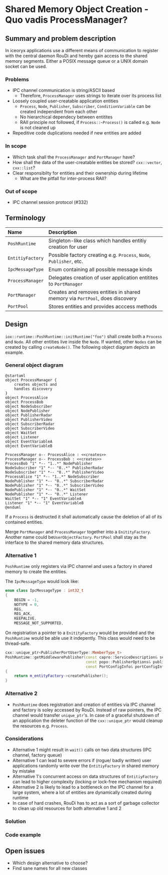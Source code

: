 # Shared Memory Object Creation - Quo vadis ProcessManager?

## Summary and problem description

In iceoryx applications use a different means of communication to register with the central daemon RouDi and hereby gain access to the shared memory segments. Either a POSIX message queue or a UNIX domain socket can be used.

### Problems

* IPC channel communication is string/ASCII based
  * Therefore, `ProcessManager` uses strings to iterate over its process list
* Loosely coupled user-creatable application entities
  * `Process`, `Node`, `Publisher`, `Subscriber`, `ConditionVariable` can be created independent from each other
  * No hierarchical dependecy between entitites
  * RAII principle not followed, if `Process::~Process()` is called e.g. `Node` is not cleaned up
* Repeditive code duplications needed if new entities are added

### In scope

* Which task shall the `ProcessManager` and `PortManager` have?
* How shall the data of the user-creatable entities be stored? `cxx::vector`, `cxx::list`?
* Clear responsibilty for entities and their ownership during lifetime
  * What are the pitfall for inter-process RAII?

### Out of scope

* IPC channel session protocol (#332)

## Terminology

| Name              | Description                                                                          |
| :---------------- | :----------------------------------------------------------------------------------- |
| `PoshRuntime`     | Singleton-like class which handles entitiy creation for user                         |
| `EntitiyFactory`  | Possible factory creating e.g. `Process`, `Node`, `Publisher`, etc.                  |
| `IpcMessageType`  | Enum containing all possible message kinds                                           |
| `ProcessManager`  | Delegates creation of user application entitites to `PortManager`                    |
| `PortManager`     | Creates and removes entities in shared memory via `PortPool`, does discovery         |
| `PortPool`        | Stores entities and provides acccess methods                                         |

## Design

`iox::runtime::PoshRuntime::initRuntime("foo")` shall create both a `Process` and `Node`. All other entities
live inside the `Node`. If wanted, other `Nodes` can be created by calling `createNode()`. The following object
diagram depicts an example.

### General object diagram

```puml
@startuml
object ProcessManager {
    creates objects and
    handles discovery
}
object ProcessAlice
object ProcessBob
object NodeSubscriber
object NodePublisher
object PublisherRadar
object PublisherVideo
object SubscriberRadar
object SubscriberVideo
object WaitSet
object Listener
object EventVariableA
object EventVariableB

ProcessManager o-- ProcessAlice : <<creates>>
ProcessManager o-- ProcessBob : <<creates>>
ProcessBob "1" *-- "1..*" NodePublisher
NodeSubscriber "1" *-- "0..*" PublisherRadar
NodeSubscriber "1" *-- "0..*" PublisherVideo
ProcessAlice "1" *-- "1..*" NodeSubscriber
NodePublisher "1" *-- "0..*" SubscriberRadar
NodePublisher "1" *-- "0..*" SubscriberVideo
NodePublisher "1" *-- "0..*" WaitSet
NodePublisher "1" *-- "0..*" Listener
WaitSet "1" *-- "1" EventVariableA
Listener "1" *-- "1" EventVariableB
@enduml
```

If a `Process` is destructed it shall automatically cause the deletion of all of its contained entities.

Merge `PortManager` and `ProcessManager` together into a `EnitityFactory`. Another name could be`UserObjectFactory`. `PortPool` shall stay as the interface to the shared memory data structures.

### Alternative 1

`PoshRuntime` only registers via IPC channel and uses a factory in shared memory to create the entities.

The `IpcMessageType` would look like:
```cpp
enum class IpcMessageType : int32_t
{
    BEGIN = -1,
    NOTYPE = 0,
    REG,
    REG_ACK,
    KEEPALIVE,
    MESSAGE_NOT_SUPPORTED,
```

On registriation a pointer to a `EnitityFactory` would be provided and the `PoshRuntime` would be able use it indepently. This class would need to be thread-safe.

```cpp
cxx::unique_ptr<PublisherPortUserType::MemberType_t>
PoshRuntime::getMiddlewarePublisher(const capro::ServiceDescription& service,
                                    const popo::PublisherOptions& publisherOptions = popo::PublisherOptions(),
                                    const PortConfigInfo& portConfigInfo = PortConfigInfo()) noexcept
{
    return m_entityFactory->createPublisher();
}
```

### Alternative 2

* `PoshRuntime` does registration and creation of entities via IPC channel and factory is soley accessed by RouDi. Instead of raw pointers, the IPC channel would transfer `unique_ptr`'s. In case of a graceful shutdown of an application the deleter function of the `cxx::unique_ptr` would cleanup the resources e.g. `Process`.

### Considerations

* Alternative 1 might result in `wait()` calls on two data structures (IPC channel, factory queue)
* Alternative 1 can lead to severe errors if (rogue/ badly written) user applications randomly write over the `EntitiyFactory` in shared memory by mistake
* Alternative 1's concurrent access on data structures of `EntitiyFactory` can lead to higher complexity (locking or lock-free mechanism required)
* Alternative 2 is likely to lead to a bottleneck on the IPC channel for a large system, where a lot of entities are dynamically created during runtime
* In case of hard crashes, RouDi has to act as a sort of garbage collector to clean up old resources for both alternative 1 and 2

### Solution

### Code example

## Open issues

* Which design alternative to choose?
* Find sane names for all new classes
